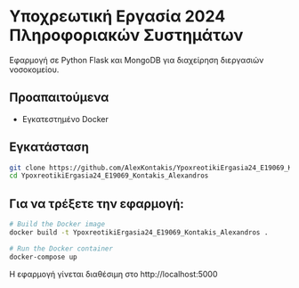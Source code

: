 # Υποχρεωτική Εργασία 2024 Πληροφοριακών Συστημάτων

Εφαρμογή σε Python Flask και MongoDB για διαχείρηση διεργασιών νοσοκομείου.

## Προαπαιτούμενα
* Εγκατεστημένο Docker


## Εγκατάσταση

```bash
git clone https://github.com/AlexKontakis/YpoxreotikiErgasia24_E19069_Kontakis_Alexandros.git
cd YpoxreotikiErgasia24_E19069_Kontakis_Alexandros
```
## Για να τρέξετε την εφαρμογή:

```bash
# Build the Docker image
docker build -t YpoxreotikiErgasia24_E19069_Kontakis_Alexandros .

# Run the Docker container
docker-compose up
```
Η εφαρμογή γίνεται διαθέσιμη στο http://localhost:5000
